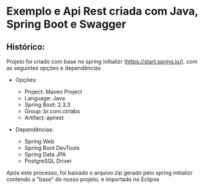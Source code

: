 # Exemplo e Api Rest criada com Java, Spring Boot e Swagger

## Histórico:

Projeto foi criado com base no spring initializr (https://start.spring.io/), com as seguintes opções e dependências

- Opções:

	* Project: Maven Project
	* Language: Java
	* Spring Boot: 2.3.3
	* Group: br.com.ctrlabs
	* Artifact: apirest

- Dependências:

	* Spring Web
	* Spring Boot DevTools
	* Spring Data JPA
	* PostgreSQL Driver

Após este processo, foi baixado o arquivo zip gerado pelo spring initializr contendo a "base" do nosso projeto, e importado no Eclipse
